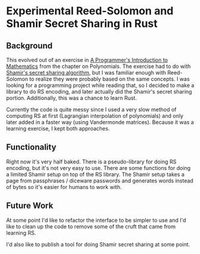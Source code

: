 # Experimental Reed-Solomon and Shamir Secret Sharing in Rust

## Background

This evolved out of an exercise in [A Programmer's Introduction to
Mathematics](https://www.amazon.co.uk/Programmers-Introduction-Mathematics-Dr-Jeremy/dp/1727125452)
from the chapter on Polynomials. The exercise had to do with [Shamir's secret
sharing algorithm](https://en.wikipedia.org/wiki/Shamir%27s_Secret_Sharing), but
I was familiar enough with Reed-Solomon to realize they were probably based on
the same concepts. I was looking for a programming project while reading that,
so I decided to make a library to do RS encoding, and later actually did the
Shamir's secret sharing portion. Additionally, this was a chance to learn Rust.

Currently the code is quite messy since I used a very slow method of computing
RS at first (Lagrangian interpolation of polynomials) and only later added in a
faster way (using Vandermonde matrices). Because it was a learning exercise, I
kept both approaches.

## Functionality

Right now it's very half baked. There is a pseudo-library for doing RS encoding,
but it's not very easy to use. There are some functions for doing a limited
Shamir setup on top of the RS library. The Shamir setup takes a page from
passphrases / diceware passwords and generates words instead of bytes so it's
easier for humans to work with.

## Future Work

At some point I'd like to refactor the interface to be simpler to use and I'd
like to clean up the code to remove some of the cruft that came from learning
RS.

I'd also like to publish a tool for doing Shamir secret sharing at some point.
